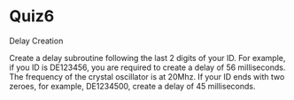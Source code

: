 # Quiz6
Delay Creation

Create a delay subroutine following the last 2 digits of your ID. For example, if you ID is DE123456, you are required to create a delay of 56 milliseconds. The frequency of the crystal oscillator is at 20Mhz. If your ID ends with two zeroes, for example, DE1234500, create a delay of 45 milliseconds.
